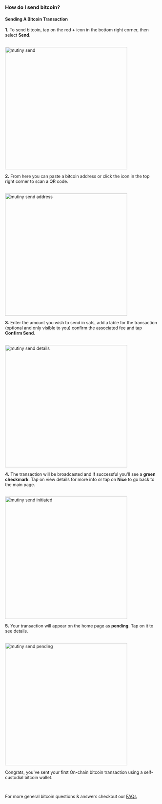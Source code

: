 ### How do I send bitcoin?

<h4 class="text-2xl pb-4 text-[#f7931a] font-semibold">Sending A Bitcoin Transaction</h4>

**1\.** To send bitcoin, tap on the red **+** icon in the bottom right corner, then select **Send**.

<br>

<a href="./../../../mutiny_send.png" target="_blank">
    <img id="mutiny send" src="./../../../mutiny_send.png" alt="mutiny send" width="400"/> 
</a>

<br>

**2\.** From here you can paste a bitcoin address or click the icon in the top right corner to scan a QR code.

<br>

<a href="./../../../mutiny_send_address.png" target="_blank">
    <img id="mutiny send address" src="./../../../mutiny_send_address.png" alt="mutiny send address" width="400"/> 
</a>

<br>

**3\.** Enter the amount you wish to send in sats, add a lable for the transaction (optional and only visible to you)
        confirm the associated fee and tap **Confirm Send**.

<br>

<a href="./../../../mutiny_send_confirmation.png" target="_blank">
    <img id="mutiny send details" src="./../../../mutiny_send_confirmation.png" alt="mutiny send details" width="400"/> 
</a>

<br>

**4\.** The transaction will be broadcasted and if successful you'll see a **green checkmark**. Tap on view details for more info or tap on **Nice** to go back to the main page.

<br>

<a href="./../../../mutiny_send_initiated.png" target="_blank">
    <img id="mutiny send initiated" src="./../../../mutiny_send_initiated.png" alt="mutiny send initiated" width="400"/> 
</a>

<br>

**5\.** Your transaction will appear on the home page as **pending**. Tap on it to see details. 

<br>

<a href="./../../../mutiny_send_pending.png" target="_blank">
    <img id="mutiny send pending" src="./../../../mutiny_send_pending.png" alt="mutiny send pending" width="400"/> 
</a>

<br>

Congrats, you've sent your first On-chain bitcoin transaction using a self-custodial bitcoin wallet. 

<br>

For more general bitcoin questions & answers checkout our <a class="text-[#8cb4ff] underline-offset-auto font-semibold" href="/faq" target="_blank">FAQs<a>
